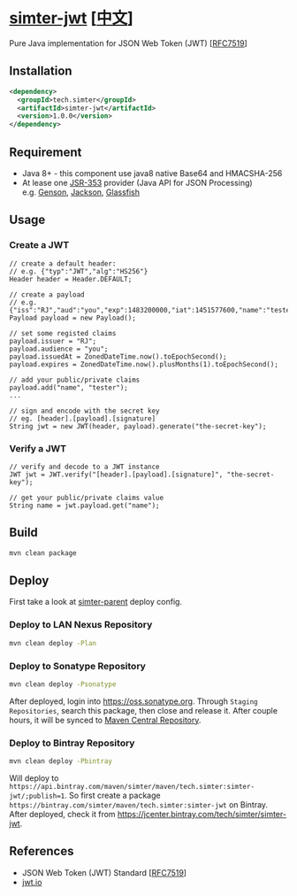 # [simter-jwt](https://github.com/simter/simter-jwt) [[中文]]

Pure Java implementation for JSON Web Token (JWT) [[RFC7519]]

## Installation

```xml
<dependency>
  <groupId>tech.simter</groupId>
  <artifactId>simter-jwt</artifactId>
  <version>1.0.0</version>
</dependency>
```

## Requirement

- Java 8+ - this component use java8 native Base64 and HMACSHA-256
- At lease one [JSR-353] provider (Java API for JSON Processing)  
  e.g. [Genson], [Jackson], [Glassfish]

## Usage

### Create a JWT
```
// create a default header: 
// e.g. {"typ":"JWT","alg":"HS256"}
Header header = Header.DEFAULT;

// create a payload
// e.g. {"iss":"RJ","aud":"you","exp":1483200000,"iat":1451577600,"name":"tester"}
Payload payload = new Payload();

// set some registed claims
payload.issuer = "RJ";
payload.audience = "you";
payload.issuedAt = ZonedDateTime.now().toEpochSecond();
payload.expires = ZonedDateTime.now().plusMonths(1).toEpochSecond();

// add your public/private claims
payload.add("name", "tester");
...

// sign and encode with the secret key
// eg. [header].[payload].[signature]
String jwt = new JWT(header, payload).generate("the-secret-key");
```

### Verify a JWT

```
// verify and decode to a JWT instance
JWT jwt = JWT.verify("[header].[payload].[signature]", "the-secret-key");

// get your public/private claims value
String name = jwt.payload.get("name");
```

## Build

```bash
mvn clean package
```

## Deploy

First take a look at [simter-parent] deploy config.

### Deploy to LAN Nexus Repository

```bash
mvn clean deploy -Plan
```

### Deploy to Sonatype Repository

```bash
mvn clean deploy -Psonatype
```

After deployed, login into <https://oss.sonatype.org>. Through `Staging Repositories`, search this package, 
then close and release it. After couple hours, it will be synced 
to [Maven Central Repository](http://repo1.maven.org/maven2/tech/simter/simter-jwt).

### Deploy to Bintray Repository

```bash
mvn clean deploy -Pbintray
```

Will deploy to `https://api.bintray.com/maven/simter/maven/tech.simter:simter-jwt/;publish=1`.
So first create a package `https://bintray.com/simter/maven/tech.simter:simter-jwt` on Bintray.
After deployed, check it from <https://jcenter.bintray.com/tech/simter/simter-jwt>.

## References

- JSON Web Token (JWT) Standard [[RFC7519]]
- [jwt.io](https://jwt.io)

[JSON Web Token]: https://tools.ietf.org/html/rfc7519
[RFC7519]: https://tools.ietf.org/html/rfc7519
[JSR-353]: https://jcp.org/en/jsr/detail?id=353
[Genson]: http://owlike.github.io/genson
[Jackson]: https://github.com/FasterXML/jackson-datatype-jsr353
[Glassfish]: https://jsonp.java.net/download.html
[simter-parent]: https://github.com/simter/simter-parent/blob/master/README.md
[中文]: https://github.com/simter/simter-jwt/blob/master/docs/README.zh-cn.md